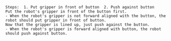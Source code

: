 
    Steps:  1. Put gripper in front of button  2. Push against button
    Put the robot's gripper in front of the button first.
    - When the robot's gripper is not forward aligned with the button, the robot should put gripper in front of button. 
    Now that the gripper is lined up, just push against the button.
    - When the robot's gripper is forward aligned with button, the robot should push against button.